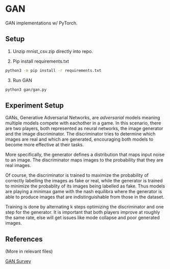 # GAN

GAN implementations w/ PyTorch.

## Setup

1. Unzip mnist_csv.zip directly into repo.

2. Pip install requirements.txt

```bash
python3 -m pip install -r requirements.txt
```

3. Run GAN

``` bash
python3 gan/gan.py
```

## Experiment Setup

GANs, Generative Adversarial Networks, are _adversarial_ models
meaning multiple models compete with eachother in a game.
In this scenario, there are two players, both represented as
neural networks, the image generator and the image discriminator.
The discriminator tries to determine which images are real and
which are generated, encouraging both models to become more
effective at their tasks.

More specifically, the generator defines a distribution that
maps input noise to an image.
The discriminator maps images to the probability that they
are real images.

Of course, the discriminator is trained to maximize the
probability of correctly labelling the images as fake or real,
while the generator is trained to minimize the probablity of
its images being labelled as fake.
Thus models are playing a minimax game with the nash equilibra
where the generator is able to produce images that are indistinguishable
from those in the dataset.

Training is done by alternating k steps optimizing the discriminator
and one step for the generator.
It is important that both players improve at roughly the same rate,
else will get issues like mode collapse and poor generated images.

## References

(More in relevant files)

[GAN Survey](https://arxiv.org/ftp/arxiv/papers/2006/2006.05132.pdf)

